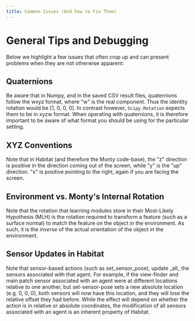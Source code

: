 ```yaml
---
title: Common Issues (And how to Fix Them)
---
```

# General Tips and Debugging

Below we highlight a few issues that often crop up and can present problems when they are not otherwise apparent:

## Quaternions

Be aware that in Numpy, and in the saved CSV result files, quaternions follow the wxyz format, where "w" is the real component. Thus the identity rotation would be [1, 0, 0, 0]. In contrast however, `Scipy.Rotation` expects them to be in xyzw format. When operating with quaternions, it is therefore important to be aware of what format you should be using for the particular setting.

## XYZ Conventions

Note that in Habitat (and therefore the Monty code-base), the "z" direction is positive in the direction coming out of the screen, while "y" is the "up" direction. "x" is positive pointing to the right, again if you are facing the screen.

## Environment vs. Monty's Internal Rotation

Note that the rotation that learning modules store in their Most-Likely Hypothesis (MLH) is the rotation required to transform a feature (such as a surface normal) to match the feature on the object in the environment. As such, it is the _inverse_ of the actual orientation of the object in the environment.

## Sensor Updates in Habitat

Note that sensor-based actions (such as set_sensor_pose), update \_all_ the sensors associated with that agent. For example, if the view-finder and main patch sensor associated with an agent were at different locations relative to one another, but set-sensor-pose sets a new absolute location (e.g. 0, 0, 0), both sensors will now have this location, and they will lose the relative offset they had before. While the effect will depend on whether the action is in relative or absolute coordinates, the modification of all sensors associated with an agent is an inherent property of Habitat.
